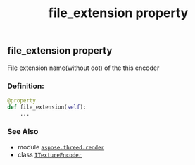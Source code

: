 ﻿---
title: file_extension property
second_title: Aspose.3D for Python via .NET API References
description: 
type: docs
weight: 40
url: /aspose.threed.render/itextureencoder/file_extension/
is_root: false
---

## file_extension property


File extension name(without dot) of the this encoder
### Definition:
```python
@property
def file_extension(self):
    ...
```

### See Also
* module [`aspose.threed.render`](../../)
* class [`ITextureEncoder`](/3d/python-net/aspose.threed.render/itextureencoder)
